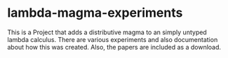 # lambda-magma-experiments
This is a Project that adds a distributive magma to an simply untyped lambda calculus. There are various experiments and also documentation about how this was created. Also, the papers are included as a download.

